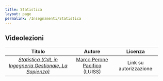 ```yaml
---
title: Statistica
layout: page
permalink: /Insegnamenti/Statistica
---
```


## Videolezioni

| Titolo | Autore | Licenza |
| :---: | :---: | :---: |
| [_Statistica (CdL in Ingegneria Gestionale, La Sapienza)_](https://www.youtube.com/playlist?list=PLAQopGWlIcyYS5uAXk6M6lD2uXW2_dnCG) | [Marco Perone Pacifico](https://economiaefinanza.luiss.it/docenti/cv/210809) (LUISS) | Link su autorizzazione |

